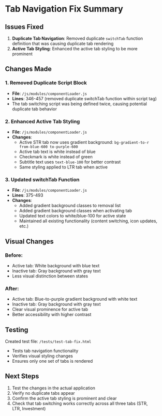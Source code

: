 # Tab Navigation Fix Summary

## Issues Fixed

1. **Duplicate Tab Navigation**: Removed duplicate `switchTab` function definition that was causing duplicate tab rendering
2. **Active Tab Styling**: Enhanced the active tab styling to be more prominent

## Changes Made

### 1. Removed Duplicate Script Block
- **File**: `/js/modules/componentLoader.js`
- **Lines**: 346-457 (removed duplicate switchTab function within script tag)
- The tab switching script was being defined twice, causing potential duplicate tab behavior

### 2. Enhanced Active Tab Styling
- **File**: `/js/modules/componentLoader.js`
- **Changes**:
  - Active STR tab now uses gradient background: `bg-gradient-to-r from-blue-600 to-purple-600`
  - Active tab text is white instead of blue
  - Checkmark is white instead of green
  - Subtitle text uses `text-blue-100` for better contrast
  - Same styling applied to LTR tab when active

### 3. Updated switchTab Function
- **File**: `/js/modules/componentLoader.js`
- **Lines**: 375-493
- **Changes**:
  - Added gradient background classes to removal list
  - Added gradient background classes when activating tab
  - Updated text colors to white/blue-100 for active state
  - Maintained all existing functionality (content switching, icon updates, etc.)

## Visual Changes

### Before:
- Active tab: White background with blue text
- Inactive tab: Gray background with gray text
- Less visual distinction between states

### After:
- Active tab: Blue-to-purple gradient background with white text
- Inactive tab: Gray background with gray text
- Clear visual prominence for active tab
- Better accessibility with higher contrast

## Testing

Created test file: `/tests/test-tab-fix.html`
- Tests tab navigation functionality
- Verifies visual styling changes
- Ensures only one set of tabs is rendered

## Next Steps

1. Test the changes in the actual application
2. Verify no duplicate tabs appear
3. Confirm the active tab styling is prominent and clear
4. Check that tab switching works correctly across all three tabs (STR, LTR, Investment)